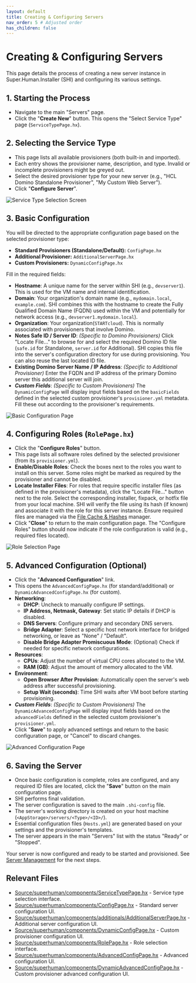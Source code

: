 ```yaml
---
layout: default
title: Creating & Configuring Servers
nav_order: 5 # Adjusted order
has_children: false
---
```


# Creating & Configuring Servers

This page details the process of creating a new server instance in Super.Human.Installer (SHI) and configuring its various settings.

## 1. Starting the Process

*   Navigate to the main "Servers" page.
*   Click the "**Create New**" button. This opens the "Select Service Type" page (`ServiceTypePage.hx`).

## 2. Selecting the Service Type

*   This page lists all available provisioners (both built-in and imported).
*   Each entry shows the provisioner name, description, and type. Invalid or incomplete provisioners might be greyed out.
*   Select the desired provisioner type for your new server (e.g., "HCL Domino Standalone Provisioner", "My Custom Web Server").
*   Click "**Configure Server**".

![Service Type Selection Screen](../Assets/images/docs/server-provisioner-selection.png)

## 3. Basic Configuration

You will be directed to the appropriate configuration page based on the selected provisioner type:

*   **Standard Provisioners (Standalone/Default):** `ConfigPage.hx`
*   **Additional Provisioner:** `AdditionalServerPage.hx`
*   **Custom Provisioners:** `DynamicConfigPage.hx`

Fill in the required fields:

*   **Hostname**: A unique name for the server within SHI (e.g., `devserver1`). This is used for the VM name and internal identification.
*   **Domain**: Your organization's domain name (e.g., `mydomain.local`, `example.com`). SHI combines this with the hostname to create the Fully Qualified Domain Name (FQDN) used within the VM and potentially for network access (e.g., `devserver1.mydomain.local`).
*   **Organization**: Your organization(`STARTcloud`). This is normally associated with provisioners that involve Domino.
*   **Notes Safe ID / Server ID**: *(Specific to Domino Provisioners)* Click "Locate File..." to browse for and select the required Domino ID file (`safe.id` for Standalone, `server.id` for Additional). SHI copies this file into the server's configuration directory for use during provisioning. You can also reuse the last located ID file.
*   **Existing Domino Server Name / IP Address**: *(Specific to Additional Provisioner)* Enter the FQDN and IP address of the primary Domino server this additional server will join.
*   ***Custom Fields***: *(Specific to Custom Provisioners)* The `DynamicConfigPage` will display input fields based on the `basicFields` defined in the selected custom provisioner's `provisioner.yml` metadata. Fill these out according to the provisioner's requirements.

![Basic Configuration Page](../Assets/images/docs/standalone-provisioner-basic-settings.png)

## 4. Configuring Roles (`RolePage.hx`)

*   Click the "**Configure Roles**" button.
*   This page lists all software roles defined by the selected provisioner (from its `provisioner.yml`).
*   **Enable/Disable Roles**: Check the boxes next to the roles you want to install on this server. Some roles might be marked as required by the provisioner and cannot be disabled.
*   **Locate Installer Files**: For roles that require specific installer files (as defined in the provisioner's metadata), click the "Locate File..." button next to the role. Select the corresponding installer, fixpack, or hotfix file from your local machine. SHI will verify the file using its hash (if known) and associate it with the role for this server instance. Ensure required files are managed via the [File Cache & Hashes](file-cache) manager.
*   Click "**Close**" to return to the main configuration page. The "Configure Roles" button should now indicate if the role configuration is valid (e.g., required files located).

![Role Selection Page](../Assets/images/docs/standalone-role-selection-page.png)

## 5. Advanced Configuration (Optional)

*   Click the "**Advanced Configuration**" link.
*   This opens the `AdvancedConfigPage.hx` (for standard/additional) or `DynamicAdvancedConfigPage.hx` (for custom).
*   **Networking**:
    *   **DHCP**: Uncheck to manually configure IP settings.
    *   **IP Address, Netmask, Gateway**: Set static IP details if DHCP is disabled.
    *   **DNS Servers**: Configure primary and secondary DNS servers.
    *   **Bridge Adapter**: Select a specific host network interface for bridged networking, or leave as "None" / "Default".
    *   **Disable Bridge Adapter Promiscuous Mode**: (Optional) Check if needed for specific network configurations.
*   **Resources**:
    *   **CPUs**: Adjust the number of virtual CPU cores allocated to the VM.
    *   **RAM (GB)**: Adjust the amount of memory allocated to the VM.
*   **Environment**:
    *   **Open Browser After Provision**: Automatically open the server's web address after successful provisioning.
    *   **Setup Wait (seconds)**: Time SHI waits after VM boot before starting provisioning.
*   ***Custom Fields***: *(Specific to Custom Provisioners)* The `DynamicAdvancedConfigPage` will display input fields based on the `advancedFields` defined in the selected custom provisioner's `provisioner.yml`.
*   Click "**Save**" to apply advanced settings and return to the basic configuration page, or "Cancel" to discard changes.

![Advanced Configuration Page](../Assets/images/docs/advanced-settings-page.png)

## 6. Saving the Server

*   Once basic configuration is complete, roles are configured, and any required ID files are located, click the "**Save**" button on the main configuration page.
*   SHI performs final validation.
*   The server configuration is saved to the main `.shi-config` file.
*   The server's working directory is created on your host machine (`<AppStorage>/servers/<Type>/<ID>/`).
*   Essential configuration files (`Hosts.yml`) are generated based on your settings and the provisioner's templates.
*   The server appears in the main "Servers" list with the status "Ready" or "Stopped".

Your server is now configured and ready to be started and provisioned. See [Server Management](vm-management) for the next steps.

## Relevant Files

*   [Source/superhuman/components/ServiceTypePage.hx](https://github.com/Moonshine-IDE/Super.Human.Installer/blob/master/Source/superhuman/components/serviceType/ServiceTypePage.hx) - Service type selection interface.
*   [Source/superhuman/components/ConfigPage.hx](https://github.com/Moonshine-IDE/Super.Human.Installer/blob/master/Source/superhuman/components/ConfigPage.hx) - Standard server configuration UI.
*   [Source/superhuman/components/additionals/AdditionalServerPage.hx](https://github.com/Moonshine-IDE/Super.Human.Installer/blob/master/Source/superhuman/components/additionals/AdditionalServerPage.hx) - Additional server configuration UI.
*   [Source/superhuman/components/DynamicConfigPage.hx](https://github.com/Moonshine-IDE/Super.Human.Installer/blob/master/Source/superhuman/components/DynamicConfigPage.hx) - Custom provisioner configuration UI.
*   [Source/superhuman/components/RolePage.hx](https://github.com/Moonshine-IDE/Super.Human.Installer/blob/master/Source/superhuman/components/RolePage.hx) - Role selection interface.
*   [Source/superhuman/components/AdvancedConfigPage.hx](https://github.com/Moonshine-IDE/Super.Human.Installer/blob/master/Source/superhuman/components/AdvancedConfigPage.hx) - Advanced configuration UI.
*   [Source/superhuman/components/DynamicAdvancedConfigPage.hx](https://github.com/Moonshine-IDE/Super.Human.Installer/blob/master/Source/superhuman/components/DynamicAdvancedConfigPage.hx) - Custom provisioner advanced configuration UI.
